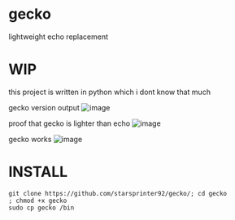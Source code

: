 # gecko

lightweight echo replacement

# WIP

this project is written in python which i dont know that much

gecko version output
![image](https://github.com/user-attachments/assets/4dfc827d-f99f-42fd-86ec-ff1c6ce159d6)

proof that gecko is lighter than echo
![image](https://github.com/user-attachments/assets/78233740-3698-4967-b807-20fbccb5f1e6)

gecko works
![image](https://github.com/user-attachments/assets/934ec522-ba26-4387-a2f3-9353b98c94f1)

# INSTALL

```
git clone https://github.com/starsprinter92/gecko/; cd gecko
; chmod +x gecko
sudo cp gecko /bin
```
